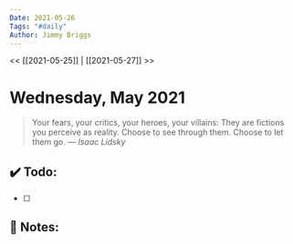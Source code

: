 ```yaml
---
Date: 2021-05-26
Tags: "#daily"
Author: Jimmy Briggs
---
```


<< [[2021-05-25]] | [[2021-05-27]] >>

# Wednesday, May 2021

> Your fears, your critics, your heroes, your villains: They are fictions you perceive as reality. Choose to see through them. Choose to let them go.
> &mdash; <cite>Isaac Lidsky</cite>


## ✔️ Todo:

- [ ] 

## 📝 Notes: